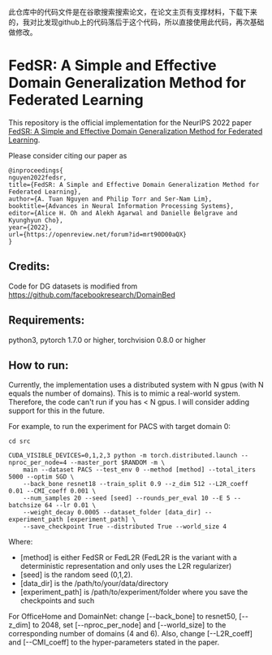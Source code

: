 此仓库中的代码文件是在谷歌搜索搜索论文，在论文主页有支撑材料，下载下来的，我对比发现github上的代码落后于这个代码，所以直接使用此代码，再次基础做修改。



# FedSR: A Simple and Effective Domain Generalization Method for Federated Learning

This repository is the official implementation for the NeurIPS 2022 paper [FedSR: A Simple and Effective Domain Generalization Method for Federated Learning](https://openreview.net/pdf?id=mrt90D00aQX).

Please consider citing our paper as

```
@inproceedings{
nguyen2022fedsr,
title={FedSR: A Simple and Effective Domain Generalization Method for Federated Learning},
author={A. Tuan Nguyen and Philip Torr and Ser-Nam Lim},
booktitle={Advances in Neural Information Processing Systems},
editor={Alice H. Oh and Alekh Agarwal and Danielle Belgrave and Kyunghyun Cho},
year={2022},
url={https://openreview.net/forum?id=mrt90D00aQX}
}
```

## Credits:

Code for DG datasets is modified from https://github.com/facebookresearch/DomainBed

## Requirements:
python3, pytorch 1.7.0 or higher, torchvision 0.8.0 or higher

## How to run:

Currently, the implementation uses a distributed system with N gpus (with N equals the number of domains). This is to mimic a real-world system. Therefore, the code can't run if you has < N gpus. I will consider adding support for this in the future.

For example, to run the experiment for PACS with target domain 0:

```
cd src

CUDA_VISIBLE_DEVICES=0,1,2,3 python -m torch.distributed.launch --nproc_per_node=4 --master_port $RANDOM -m \
    main --dataset PACS --test_env 0 --method [method] --total_iters 5000 --optim SGD \
    --back_bone resnet18 --train_split 0.9 --z_dim 512 --L2R_coeff 0.01 --CMI_coeff 0.001 \
    --num_samples 20 --seed [seed] --rounds_per_eval 10 --E 5 --batchsize 64 --lr 0.01 \
    --weight_decay 0.0005 --dataset_folder [data_dir] --experiment_path [experiment_path] \
    --save_checkpoint True --distributed True --world_size 4
```

Where:
- [method] is either FedSR or FedL2R (FedL2R is the variant with a deterministic representation and only uses the L2R regularizer)
- [seed] is the random seed (0,1,2).
- [data_dir] is the /path/to/your/data/directory
- [experiment_path] is /path/to/experiment/folder where you save the checkpoints and such

For OfficeHome and DomainNet: change [--back_bone] to resnet50, [--z_dim] to 2048, set [--nproc_per_node] and [--world_size] to the corresponding number of domains (4 and 6). Also, change [--L2R_coeff] and [--CMI_coeff] to the hyper-parameters stated in the paper.

